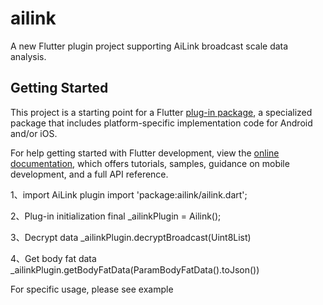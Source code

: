 # ailink

A new Flutter plugin project supporting AiLink broadcast scale data analysis.

## Getting Started

This project is a starting point for a Flutter
[plug-in package](https://flutter.dev/developing-packages/),
a specialized package that includes platform-specific implementation code for
Android and/or iOS.

For help getting started with Flutter development, view the
[online documentation](https://flutter.dev/docs), which offers tutorials,
samples, guidance on mobile development, and a full API reference.

1、import AiLink plugin
import 'package:ailink/ailink.dart';

2、Plug-in initialization
final _ailinkPlugin = Ailink();

3、Decrypt data
_ailinkPlugin.decryptBroadcast(Uint8List)

4、Get body fat data
_ailinkPlugin.getBodyFatData(ParamBodyFatData().toJson())

For specific usage, please see example
